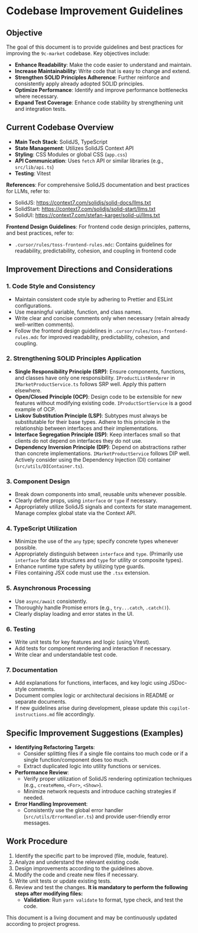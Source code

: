# Codebase Improvement Guidelines

## Objective

The goal of this document is to provide guidelines and best practices for improving the `9c-market` codebase. Key objectives include:

-   **Enhance Readability**: Make the code easier to understand and maintain.
-   **Increase Maintainability**: Write code that is easy to change and extend.
-   **Strengthen SOLID Principles Adherence**: Further reinforce and consistently apply already adopted SOLID principles.
-   **Optimize Performance**: Identify and improve performance bottlenecks where necessary.
-   **Expand Test Coverage**: Enhance code stability by strengthening unit and integration tests.

## Current Codebase Overview

-   **Main Tech Stack**: SolidJS, TypeScript
-   **State Management**: Utilizes SolidJS Context API
-   **Styling**: CSS Modules or global CSS (`app.css`)
-   **API Communication**: Uses `fetch` API or similar libraries (e.g., `src/lib/api.ts`)
-   **Testing**: Vitest

**References**: For comprehensive SolidJS documentation and best practices for LLMs, refer to:
- SolidJS: https://context7.com/solidjs/solid-docs/llms.txt
- SolidStart: https://context7.com/solidjs/solid-start/llms.txt
- SolidUI: https://context7.com/stefan-karger/solid-ui/llms.txt

**Frontend Design Guidelines**: For frontend code design principles, patterns, and best practices, refer to:
- `.cursor/rules/toss-frontend-rules.mdc`: Contains guidelines for readability, predictability, cohesion, and coupling in frontend code

## Improvement Directions and Considerations

### 1. Code Style and Consistency

-   Maintain consistent code style by adhering to Prettier and ESLint configurations.
-   Use meaningful variable, function, and class names.
-   Write clear and concise comments only when necessary (retain already well-written comments).
-   Follow the frontend design guidelines in `.cursor/rules/toss-frontend-rules.mdc` for improved readability, predictability, cohesion, and coupling.

### 2. Strengthening SOLID Principles Application

-   **Single Responsibility Principle (SRP)**: Ensure components, functions, and classes have only one responsibility. `IProductListRenderer` in `IMarketProductService.ts` follows SRP well. Apply this pattern elsewhere.
-   **Open/Closed Principle (OCP)**: Design code to be extensible for new features without modifying existing code. `IProductSortService` is a good example of OCP.
-   **Liskov Substitution Principle (LSP)**: Subtypes must always be substitutable for their base types. Adhere to this principle in the relationship between interfaces and their implementations.
-   **Interface Segregation Principle (ISP)**: Keep interfaces small so that clients do not depend on interfaces they do not use.
-   **Dependency Inversion Principle (DIP)**: Depend on abstractions rather than concrete implementations. `IMarketProductService` follows DIP well. Actively consider using the Dependency Injection (DI) container (`src/utils/DIContainer.ts`).

### 3. Component Design

-   Break down components into small, reusable units whenever possible.
-   Clearly define props, using `interface` or `type` if necessary.
-   Appropriately utilize SolidJS signals and contexts for state management. Manage complex global state via the Context API.

### 4. TypeScript Utilization

-   Minimize the use of the `any` type; specify concrete types whenever possible.
-   Appropriately distinguish between `interface` and `type`. (Primarily use `interface` for data structures and `type` for utility or composite types).
-   Enhance runtime type safety by utilizing type guards.
-   Files containing JSX code must use the `.tsx` extension.

### 5. Asynchronous Processing

-   Use `async/await` consistently.
-   Thoroughly handle Promise errors (e.g., `try...catch`, `.catch()`).
-   Clearly display loading and error states in the UI.

### 6. Testing

-   Write unit tests for key features and logic (using Vitest).
-   Add tests for component rendering and interaction if necessary.
-   Write clear and understandable test code.

### 7. Documentation

-   Add explanations for functions, interfaces, and key logic using JSDoc-style comments.
-   Document complex logic or architectural decisions in README or separate documents.
-   If new guidelines arise during development, please update this `copilot-instructions.md` file accordingly.

## Specific Improvement Suggestions (Examples)

-   **Identifying Refactoring Targets**:
    -   Consider splitting files if a single file contains too much code or if a single function/component does too much.
    -   Extract duplicated logic into utility functions or services.
-   **Performance Review**:
    -   Verify proper utilization of SolidJS rendering optimization techniques (e.g., `createMemo`, `<For>`, `<Show>`).
    -   Minimize network requests and introduce caching strategies if needed.
-   **Error Handling Improvement**:
    -   Consistently use the global error handler (`src/utils/ErrorHandler.ts`) and provide user-friendly error messages.

## Work Procedure

1.  Identify the specific part to be improved (file, module, feature).
2.  Analyze and understand the relevant existing code.
3.  Design improvements according to the guidelines above.
4.  Modify the code and create new files if necessary.
5.  Write unit tests or update existing tests.
6.  Review and test the changes. **It is mandatory to perform the following steps after modifying files:**
    -   **Validation**: Run `yarn validate` to format, type check, and test the code.

This document is a living document and may be continuously updated according to project progress.
